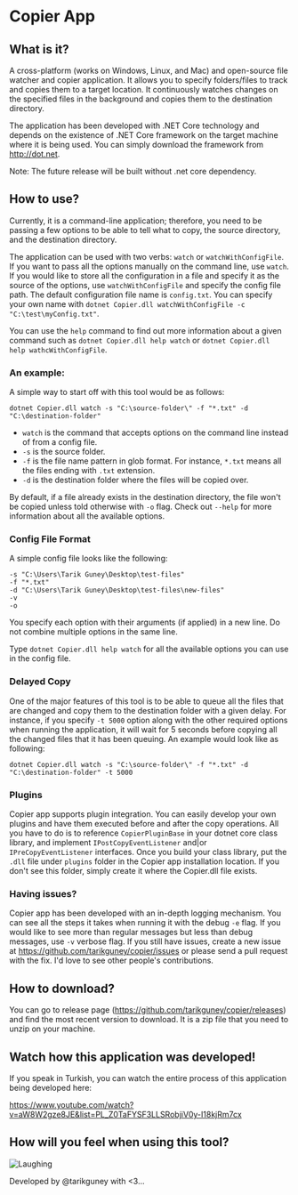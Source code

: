 # Copier App

## What is it?
A cross-platform (works on Windows, Linux, and Mac) and open-source file watcher and copier application. It allows you to specify folders/files to track and copies them to a target location. It continuously watches changes on the specified files in the background and copies them to the destination directory.

The application has been developed with .NET Core technology and depends on the existence of .NET Core framework on the target machine where it is being used. You can simply download the framework from http://dot.net.

Note: The future release will be built without .net core dependency.

## How to use?

Currently, it is a command-line application; therefore, you need to be passing a few options to be able to tell what to copy, the source directory, and the destination directory.

The application can be used with two verbs: `watch` or `watchWithConfigFile`. If you want to pass all the options manually on the command line, use `watch`. If you would like to store all the configuration in a file and specify it as the source of the options, use `watchWithConfigFile` and specify the config file path. The default configuration file name is `config.txt`. You can specify your own name with `dotnet Copier.dll watchWithConfigFile -c "C:\test\myConfig.txt"`. 

You can use the `help` command to find out more information about a given command such as `dotnet Copier.dll help watch` or `dotnet Copier.dll help wathcWithConfigFile`.

### An example:
A simple way to start off with this tool would be as follows:

```
dotnet Copier.dll watch -s "C:\source-folder\" -f "*.txt" -d "C:\destination-folder"
```
- `watch` is the command that accepts options on the command line instead of from a config file.
- `-s` is the source folder.
- `-f` is the file name pattern in glob format. For instance, `*.txt` means all the files ending with `.txt` extension. 
- `-d` is the destination folder where the files will be copied over.

By default, if a file already exists in the destination directory, the file won't be copied unless told otherwise with `-o` flag. Check out `--help` for more information about all the available options.

### Config File Format
A simple config file looks like the following:

```
-s "C:\Users\Tarik Guney\Desktop\test-files"
-f "*.txt"
-d "C:\Users\Tarik Guney\Desktop\test-files\new-files"
-v
-o
```

You specify each option with their arguments (if applied) in a new line. Do not combine multiple options in the same line.

Type `dotnet Copier.dll help watch` for all the available options you can use in the config file.

### Delayed Copy
One of the major features of this tool is to be able to queue all the files that are changed and copy them to the destination folder with a given delay. For instance, if you specify `-t 5000` option along with the other required options when running the application, it will wait for 5 seconds before copying all the changed files that it has been queuing. An example would look like as following:

```
dotnet Copier.dll watch -s "C:\source-folder\" -f "*.txt" -d "C:\destination-folder" -t 5000
```

### Plugins

Copier app supports plugin integration. You can easily develop your own plugins and have them executed before and after the copy operations. All you have to do is to reference `CopierPluginBase` in your dotnet core class library, and implement `IPostCopyEventListener` and|or `IPreCopyEventListener` interfaces. Once you build your class library, put the `.dll` file under `plugins` folder in the Copier app installation location. If you don't see this folder, simply create it where the Copier.dll file exists.

### Having issues?

Copier app has been developed with an in-depth logging mechanism. You can see all the steps it takes when running it with the debug `-e` flag. If you would like to see more than regular messages but less than debug messages, use `-v` verbose flag. If you still have issues, create a new issue at https://github.com/tarikguney/copier/issues or please send a pull request with the fix. I'd love to see other people's contributions.


## How to download?

You can go to release page (https://github.com/tarikguney/copier/releases) and find the most recent version to download. It is a zip file that you need to unzip on your machine. 

## Watch how this application was developed!

If you speak in Turkish, you can watch the entire process of this application being developed here:

https://www.youtube.com/watch?v=aW8W2gze8JE&list=PL_Z0TaFYSF3LLSRobjiV0y-I18kjRm7cx


## How will you feel when using this tool?

![Laughing](https://media.giphy.com/media/l1IYbqyLSloejiLok/giphy.gif)

Developed by @tarikguney with <3...